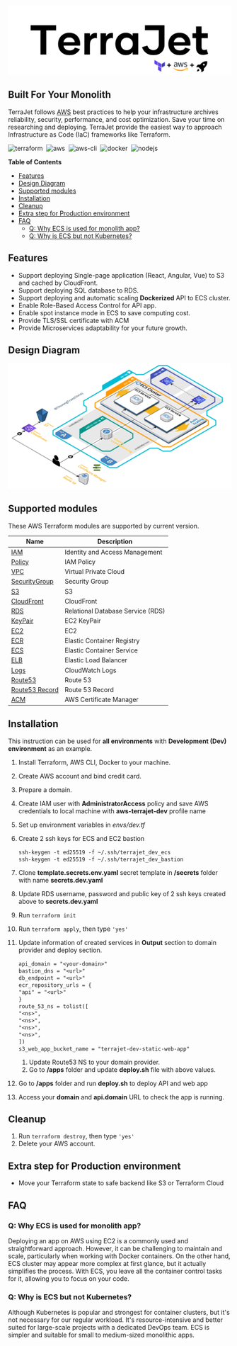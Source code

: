 <img style="text-align: center;" src="images/logo.png"/>
<h2>Built For Your Monolith</h2>

TerraJet follows [AWS][aws] best practices to help your infrastructure archives reliability, security, performance, and cost optimization. Save your time on researching and deploying. TerraJet provide the easiest way to approach Infrastructure as Code (IaC) frameworks like Terraform.

![terraform](https://img.shields.io/badge/Terraform-1%2E5%2E2-5b4de3?style=flat-square&logo=terraform&logoColor=white)&nbsp;
![aws](https://img.shields.io/badge/AWS%20Provider-5%2E3%2E7-d48101?style=flat-square&logo=amazon-aws&logoColor=white)&nbsp;
![aws-cli](https://img.shields.io/badge/aws--cli-2%2E13%2E0-d48101?style=flat-square&logo=amazon-aws&logoColor=white)&nbsp;
![docker](https://img.shields.io/badge/Docker-latest-2CA5E0?style=flat-square&logo=docker&logoColor=white)&nbsp;
![nodejs](https://img.shields.io/badge/Node.js-18-3C873A?style=flat-square&logo=nodedotjs&logoColor=white)

**Table of Contents**
- [Features](#features)
- [Design Diagram](#design-diagram)
- [Supported modules](#supported-modules)
- [Installation](#installation)
- [Cleanup](#cleanup)
- [Extra step for Production environment](#extra-step-for-production-environment)
- [FAQ](#faq)
	- [Q: Why ECS is used for monolith app?](#q-why-ecs-is-used-for-monolith-app)
	- [Q: Why is ECS but not Kubernetes?](#q-why-is-ecs-but-not-kubernetes)

## Features
- Support deploying Single-page application (React, Angular, Vue) to S3 and cached by CloudFront.
- Support deploying SQL database to RDS.
- Support deploying and automatic scaling **Dockerized** API to ECS cluster.
- Enable Role-Based Access Control for API app.
- Enable spot instance mode in ECS to save computing cost.
- Provide TLS/SSL certificate with ACM
- Provide Microservices adaptability for your future growth.

## Design Diagram
![diagram](images/diagram.png)

## Supported modules
These AWS Terraform modules are supported by current version.

| Name                   | Description                       |
| ---------------------- | --------------------------------- |
| [IAM][iam]             | Identity and Access Management    |
| [Policy][plc]          | IAM Policy                        |
| [VPC][vpc]             | Virtual Private Cloud             |
| [SecurityGroup][sg]    | Security Group                    |
| [S3][s3]               | S3                                |
| [CloudFront][cf]       | CloudFront                        |
| [RDS][rds]             | Relational Database Service (RDS) |
| [KeyPair][kp]          | EC2 KeyPair                       |
| [EC2][ec2]             | EC2                               |
| [ECR][ecr]             | Elastic Container Registry        |
| [ECS][ecs]             | Elastic Container Service         |
| [ELB][elb]             | Elastic Load Balancer             |
| [Logs][lgs]            | CloudWatch Logs                   |
| [Route53][r53]         | Route 53                          |
| [Route53 Record][r53r] | Route 53 Record                   |
| [ACM][acm]             | AWS Certificate Manager           |

[aws]: https://aws.amazon.com/
[iam]: ./modules/iam
[plc]: ./modules/policy
[vpc]: ./modules/vpc
[sg]: ./modules/security-group
[s3]: ./modules/s3
[cf]: ./modules/cloudfront
[rds]: ./modules/rds
[kp]: ./modules/keypair
[ec2]: ./modules/ec2
[ecr]: ./modules/ecr
[ecs]: ./modules/ecs
[elb]: ./modules/loadbalancer
[lgs]: ./modules/logs
[r53]: ./modules/route-53
[r53r]: ./modules/route-53-record
[acm]: ./modules/acm

## Installation
This instruction can be used for **all environments** with **Development (Dev) environment** as an example.
1. Install Terraform, AWS CLI, Docker to your machine.
2. Create AWS account and bind credit card.
3. Prepare a domain.
4. Create IAM user with **AdministratorAccess** policy and save AWS credentials to local machine with **aws-terrajet-dev** profile name
5. Set up environment variables in *envs/dev.tf*
6. Create 2 ssh keys for ECS and EC2 bastion
	```
	ssh-keygen -t ed25519 -f ~/.ssh/terrajet_dev_ecs
	ssh-keygen -t ed25519 -f ~/.ssh/terrajet_dev_bastion
	```
7. Clone **template.secrets.env.yaml** secret template in **/secrets** folder with name **secrets.dev.yaml**
8. Update RDS username, password and public key of 2 ssh keys created above to **secrets.dev.yaml**
9. Run `terraform init`
10. Run `terraform apply`, then type `'yes'`
11. Update information of created services in **Output** section to domain provider and deploy section.

	```
	api_domain = "<your-domain>"
	bastion_dns = "<url>"
	db_endpoint = "<url>"
	ecr_repository_urls = {
	"api" = "<url>"
	}
	route_53_ns = tolist([
	"<ns>",
	"<ns>",
	"<ns>",
	"<ns>",
	])
	s3_web_app_bucket_name = "terrajet-dev-static-web-app"
	```
	1. Update Route53 NS to your domain provider.
	2. Go to **/apps** folder and update **deploy.sh** file with above values.
12. Go to **/apps** folder and run **deploy.sh** to deploy API and web app
13. Access your **domain** and **api.domain** URL to check the app is running.

## Cleanup
1. Run `terraform destroy`, then type `'yes'`
2. Delete your AWS account.

## Extra step for Production environment
- Move your Terraform state to safe backend like S3 or Terraform Cloud

## FAQ
### Q: Why ECS is used for monolith app?
Deploying an app on AWS using EC2 is a commonly used and straightforward approach. However, it can be challenging to maintain and scale, particularly when working with Docker containers. On the other hand, ECS cluster may appear more complex at first glance, but it actually simplifies the process. With ECS, you leave all the container control tasks for it, allowing you to focus on your code.
### Q: Why is ECS but not Kubernetes?
Although Kubernetes is popular and strongest for container clusters, but it's not necessary for our regular workload. It's resource-intensive and better suited for large-scale projects with a dedicated DevOps team. ECS is simpler and suitable for small to medium-sized monolithic apps.
